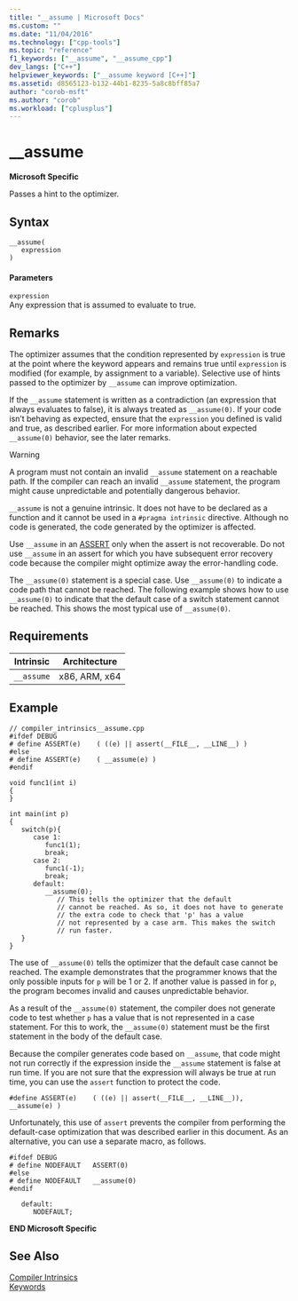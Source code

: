 ```yaml
---
title: "__assume | Microsoft Docs"
ms.custom: ""
ms.date: "11/04/2016"
ms.technology: ["cpp-tools"]
ms.topic: "reference"
f1_keywords: ["__assume", "__assume_cpp"]
dev_langs: ["C++"]
helpviewer_keywords: ["__assume keyword [C++]"]
ms.assetid: d8565123-b132-44b1-8235-5a8c8bff85a7
author: "corob-msft"
ms.author: "corob"
ms.workload: ["cplusplus"]
---
```

# __assume
**Microsoft Specific**  
  
 Passes a hint to the optimizer.  
  
## Syntax  
  
```  
__assume(  
   expression  
)  
```  
  
#### Parameters  
 `expression`  
 Any expression that is assumed to evaluate to true.  
  
## Remarks  
 The optimizer assumes that the condition represented by `expression` is true at the point where the keyword appears and remains true until `expression` is modified (for example, by assignment to a variable). Selective use of hints passed to the optimizer by `__assume` can improve optimization.  
  
 If the `__assume` statement is written as a contradiction (an expression that always evaluates to false), it is always treated as `__assume(0)`. If your code isn’t behaving as expected, ensure that the `expression` you defined is valid and true, as described earlier. For more information about expected `__assume(0)` behavior, see the later remarks.  
  
> [!WARNING]
>  A program must not contain an invalid `__assume` statement on a reachable path. If the compiler can reach an invalid `__assume` statement, the program might cause unpredictable and potentially dangerous behavior.  
  
 `__assume` is not a genuine intrinsic. It does not have to be declared as a function and it cannot be used in a `#pragma intrinsic` directive. Although no code is generated, the code generated by the optimizer is affected.  
  
 Use `__assume` in an [ASSERT](../c-runtime-library/reference/assert-asserte-assert-expr-macros.md) only when the assert is not recoverable. Do not use `__assume` in an assert for which you have subsequent error recovery code because the compiler might optimize away the error-handling code.  
  
 The `__assume(0)` statement is a special case. Use `__assume(0)` to indicate a code path that cannot be reached. The following example shows how to use `__assume(0)` to indicate that the default case of a switch statement cannot be reached. This shows the most typical use of `__assume(0)`.  
  
## Requirements  
  
|Intrinsic|Architecture|  
|---------------|------------------|  
|`__assume`|x86, ARM, x64|  
  
## Example  
  
```  
// compiler_intrinsics__assume.cpp  
#ifdef DEBUG  
# define ASSERT(e)    ( ((e) || assert(__FILE__, __LINE__) )  
#else  
# define ASSERT(e)    ( __assume(e) )  
#endif  
  
void func1(int i)  
{  
}  
  
int main(int p)  
{  
   switch(p){  
      case 1:  
         func1(1);  
         break;  
      case 2:  
         func1(-1);  
         break;  
      default:  
         __assume(0);  
            // This tells the optimizer that the default  
            // cannot be reached. As so, it does not have to generate  
            // the extra code to check that 'p' has a value   
            // not represented by a case arm. This makes the switch   
            // run faster.  
   }  
}  
```  
  
 The use of `__assume(0)` tells the optimizer that the default case cannot be reached. The example demonstrates that the programmer knows that the only possible inputs for `p` will be 1 or 2. If another value is passed in for `p`, the program becomes invalid and causes unpredictable behavior.  
  
 As a result of the `__assume(0)` statement, the compiler does not generate code to test whether `p` has a value that is not represented in a case statement. For this to work, the `__assume(0)` statement must be the first statement in the body of the default case.  
  
 Because the compiler generates code based on `__assume`, that code might not run correctly if the expression inside the `__assume` statement is false at run time. If you are not sure that the expression will always be true at run time, you can use the `assert` function to protect the code.  
  
```  
#define ASSERT(e)    ( ((e) || assert(__FILE__, __LINE__)), __assume(e) )  
```  
  
 Unfortunately, this use of `assert` prevents the compiler from performing the default-case optimization that was described earlier in this document. As an alternative, you can use a separate macro, as follows.  
  
```  
#ifdef DEBUG  
# define NODEFAULT   ASSERT(0)  
#else  
# define NODEFAULT   __assume(0)  
#endif  
  
   default:  
      NODEFAULT;  
```  
  
**END Microsoft Specific**  
  
## See Also  
 [Compiler Intrinsics](../intrinsics/compiler-intrinsics.md)   
 [Keywords](../cpp/keywords-cpp.md)